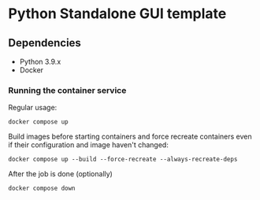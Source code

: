 # Python Standalone GUI template

## Dependencies

- Python 3.9.x
- Docker


### Running the container service

Regular usage:
```
docker compose up
```

Build images before starting containers and force recreate containers even if their configuration and image haven't changed:
```
docker compose up --build --force-recreate --always-recreate-deps
```

After the job is done (optionally)
```
docker compose down
```